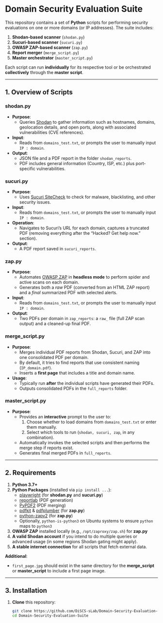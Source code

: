 # Domain Security Evaluation Suite

This repository contains a set of **Python** scripts for performing security evaluations on one or more domains (or IP addresses). The suite includes:

1. **Shodan-based scanner** (`shodan.py`)  
2. **Sucuri-based scanner** (`sucuri.py`)  
3. **OWASP ZAP-based scanner** (`zap.py`)  
4. **Report merger** (`merge_script.py`)  
5. **Master orchestrator** (`master_script.py`)

Each script can run **individually** for its respective tool or be orchestrated **collectively** through the **master script**.  

---

## 1. Overview of Scripts

### **shodan.py**
- **Purpose**:  
  - Queries [Shodan](https://www.shodan.io) to gather information such as hostnames, domains, geolocation details, and open ports, along with associated vulnerabilities (CVE references).  
- **Input**:  
  - Reads from `domains_test.txt`, or prompts the user to manually input `IP : domain`.  
- **Output**:  
  - JSON file and a PDF report in the folder `shodan_reports`.  
  - PDF includes general information (Country, ISP, etc.) plus port-specific vulnerabilities.

### **sucuri.py**
- **Purpose**:  
  - Uses [Sucuri SiteCheck](https://sitecheck.sucuri.net) to check for malware, blacklisting, and other security issues.  
- **Input**:  
  - Reads from `domains_test.txt`, or prompts the user to manually input `IP : domain`.  
- **Operation**:  
  - Navigates to Sucuri’s URL for each domain, captures a truncated PDF (removing everything after the “Hacked? Get help now.” section).  
- **Output**:  
  - A PDF report saved in `sucuri_reports`.

### **zap.py**
- **Purpose**:  
  - Automates [OWASP ZAP](https://www.zaproxy.org/) in **headless mode** to perform spider and active scans on each domain.  
  - Generates both a *raw* PDF (converted from an HTML ZAP report) and a *final* summarized PDF with selected alerts.  
- **Input**:  
  - Reads from `domains_test.txt`, or prompts the user to manually input `IP : domain`.  
- **Output**:  
  - Two PDFs per domain in `zap_reports`: a `raw_` file (full ZAP scan output) and a cleaned-up final PDF.

### **merge_script.py**
- **Purpose**:  
  - Merges individual PDF reports from Shodan, Sucuri, and ZAP into one consolidated PDF per domain.  
  - By default, it tries to find reports that use consistent naming (`IP_domain.pdf`).  
  - Inserts a **first page** that includes a title and domain name.  
- **Usage**:  
  - Typically run **after** the individual scripts have generated their PDFs.  
  - Outputs consolidated PDFs in the `full_reports` folder.

### **master_script.py**
- **Purpose**:  
  - Provides an **interactive** prompt to the user to:  
    1. Choose whether to load domains from `domains_test.txt` or enter them manually.  
    2. Select which tools to run (`shodan, sucuri, zap`, in any combination).  
  - Automatically invokes the selected scripts and then performs the merge step if reports exist.  
  - Generates final merged PDFs in `full_reports`.

---

## 2. Requirements

1. **Python 3.7+**  
2. **Python Packages** (installed via `pip install ...`):
   - [playwright](https://pypi.org/project/playwright/) (for **shodan.py** and **sucuri.py**)
   - [reportlab](https://pypi.org/project/reportlab/) (PDF generation)
   - [PyPDF2](https://pypi.org/project/PyPDF2/) (PDF merging)
   - [pdfkit](https://pypi.org/project/pdfkit/) & [pdfplumber](https://pypi.org/project/pdfplumber/) (for **zap.py**)
   - [python-zapv2](https://pypi.org/project/python-owasp-zap-v2.4/) (for **zap.py**)
   - Optionally, `python-is-python3` on Ubuntu systems to ensure `python` maps to `python3`
3. **OWASP ZAP** installed locally (e.g., `/opt/zaproxy/zap.sh`) for **zap.py**  
4. **A valid Shodan account** if you intend to do multiple queries or advanced usage (in some regions Shodan gating might apply).  
5. **A stable internet connection** for all scripts that fetch external data.  

**Additional**:  
- `first_page.jpg` should exist in the same directory for the **merge_script** or **master_script** to include a first page image.  

---

## 3. Installation

1. **Clone** this repository:
   ```bash
   git clone https://github.com/DiSCS-sLab/Domain-Security-Evaluation-Suite.git
   cd Domain-Security-Evaluation-Suite
